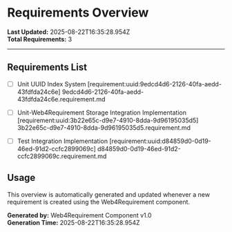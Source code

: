 # Requirements Overview

**Last Updated:** 2025-08-22T16:35:28.954Z  
**Total Requirements:** 3

---


## Requirements List

- [ ] Unit UUID Index System [requirement:uuid:9edcd4d6-2126-40fa-aedd-43fdfda24c6e] 9edcd4d6-2126-40fa-aedd-43fdfda24c6e.requirement.md

- [ ] Unit-Web4Requirement Storage Integration Implementation [requirement:uuid:3b22e65c-d9e7-4910-8dda-9d96195035d5] 3b22e65c-d9e7-4910-8dda-9d96195035d5.requirement.md

- [ ] Test Integration Implementation [requirement:uuid:d84859d0-0d19-46ed-91d2-ccfc2899069c] d84859d0-0d19-46ed-91d2-ccfc2899069c.requirement.md


## Usage

This overview is automatically generated and updated whenever a new requirement is created using the Web4Requirement component.

**Generated by:** Web4Requirement Component v1.0  
**Generation Time:** 2025-08-22T16:35:28.954Z
